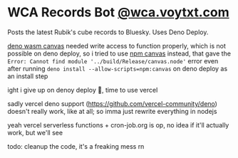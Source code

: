 # WCA Records Bot [@wca.voytxt.com](https://bsky.app/profile/wca.voytxt.com)

Posts the latest Rubik's cube records to Bluesky. Uses Deno Deploy.

[deno wasm canvas](https://jsr.io/@gfx/canvas-wasm) needed write access to function properly, which is not possible on deno deploy, so i tried to use [npm canvas](https://www.npmjs.com/package/canvas) instead, that gave the `Error: Cannot find module '../build/Release/canvas.node'` error even after running `deno install --allow-scripts=npm:canvas` on deno deploy as an install step

ight i give up on denoy deploy :wave:, time to use vercel

sadly vercel deno support (https://github.com/vercel-community/deno) doesn't really work, like at all; so imma just rewrite everything in nodejs

yeah vercel serverless functions + cron-job.org is op, no idea if it'll actually work, but we'll see

todo: cleanup the code, it's a freaking mess rn
